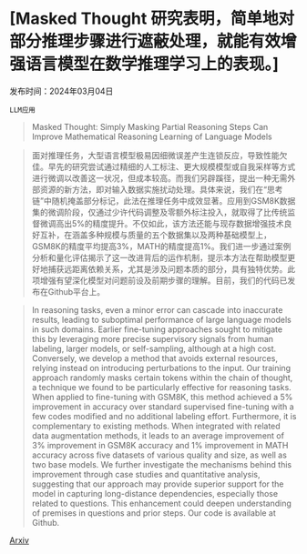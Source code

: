 # [Masked Thought 研究表明，简单地对部分推理步骤进行遮蔽处理，就能有效增强语言模型在数学推理学习上的表现。]

发布时间：2024年03月04日

`LLM应用`

> Masked Thought: Simply Masking Partial Reasoning Steps Can Improve Mathematical Reasoning Learning of Language Models

> 面对推理任务，大型语言模型极易因细微误差产生连锁反应，导致性能欠佳。早先的研究尝试通过精细的人工标注、更大规模模型或自我采样等方式进行微调以改善这一状况，但成本较高。而我们另辟蹊径，提出一种无需外部资源的新方法，即对输入数据实施扰动处理。具体来说，我们在“思考链”中随机掩盖部分标记，此法在推理任务中成效显著。应用到GSM8K数据集的微调阶段，仅通过少许代码调整及零额外标注投入，就取得了比传统监督微调高出5%的精度提升。不仅如此，该方法还能与现存数据增强技术良好互补，在涵盖多种规模与质量的五个数据集以及两种基础模型上，GSM8K的精度平均提高3%，MATH的精度提高1%。我们进一步通过案例分析和量化评估揭示了这一改进背后的运作机制，提示本方法在帮助模型更好地捕获远距离依赖关系，尤其是涉及问题本质的部分，具有独特优势。此项增强有望深化模型对问题前设及前期步骤的理解。目前，我们的代码已发布在Github平台上。

> In reasoning tasks, even a minor error can cascade into inaccurate results, leading to suboptimal performance of large language models in such domains. Earlier fine-tuning approaches sought to mitigate this by leveraging more precise supervisory signals from human labeling, larger models, or self-sampling, although at a high cost. Conversely, we develop a method that avoids external resources, relying instead on introducing perturbations to the input. Our training approach randomly masks certain tokens within the chain of thought, a technique we found to be particularly effective for reasoning tasks. When applied to fine-tuning with GSM8K, this method achieved a 5% improvement in accuracy over standard supervised fine-tuning with a few codes modified and no additional labeling effort. Furthermore, it is complementary to existing methods. When integrated with related data augmentation methods, it leads to an average improvement of 3% improvement in GSM8K accuracy and 1% improvement in MATH accuracy across five datasets of various quality and size, as well as two base models. We further investigate the mechanisms behind this improvement through case studies and quantitative analysis, suggesting that our approach may provide superior support for the model in capturing long-distance dependencies, especially those related to questions. This enhancement could deepen understanding of premises in questions and prior steps. Our code is available at Github.

[Arxiv](https://arxiv.org/abs/2403.02178)